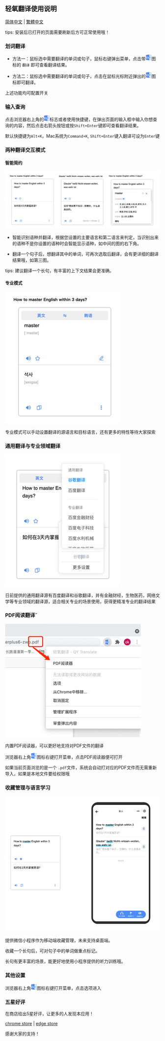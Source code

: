 ## 轻氧翻译使用说明

[简体中文](https://github.com/Kobshobe/qy_translate/blob/main/docs/Instructions/%E4%BD%BF%E7%94%A8%E8%AF%B4%E6%98%8E(%E7%AE%80%E4%BD%93%E4%B8%AD%E6%96%87).md) | [繁體中文](https://github.com/Kobshobe/qy_translate/blob/main/docs/Instructions/%E4%BD%BF%E7%94%A8%E8%AF%B4%E6%98%8E(%E7%B9%81%E4%BD%93%E4%B8%AD%E6%96%87)%20.md)

tips: 安装后已打开的页面需要刷新后方可正常使用哦！

### 划词翻译

* 方法一：鼠标选中需要翻译的单词或句子，鼠标右键弹出菜单，点击带![icon](../images/logo.png)图标的 `翻译` 即可查看翻译结果。

* 方法二：鼠标选中需要翻译的单词或句子，点击在鼠标光标附近弹出的![icon](../images/logo.png)图标即可翻译。

上述功能均可配置开关

### 输入查询

点击浏览器右上角的![icon](../images/logo.png)标志或者使用快捷键，在弹出页面的输入框中输入你想查询的内容，然后点击右箭头按钮或按`Shift+Enter`键即可查看翻译结果。

默认快捷键为`Alt+K`，Mac系统为`Command+K`, `Shift+Enter`键入翻译可设为`Enter`键

### 两种翻译交互模式

#### 智能简约

![simple](../images/simple.png)

* 智能识别语种并翻译，根据您设置的主要语言和第二语言来判定，当识别出来的语种不是你设置的语种时会智能显示语种，如中间的图的右下角。

* 翻译一个句子后，想翻译其中的单词，可再次选取后翻译，会有更详细的翻译结果哦，如第三图。

tips: 建议翻译一个长句，有丰富的上下文结果会更准确。

#### 专业模式

![profession](../images/profession.png)

专业模式可以手动设置翻译的源语言和目标语言，还有更多的特性等待大家探索


### 通用翻译与专业领域翻译

![engine](../images/engine.png)

日前提供的通用翻译源有百度翻译和谷歌翻译，并有金融财经，生物医药，网络文学等专业领域的翻译源，适合相关专业的场景使用，获得更精准专业的翻译结果

### PDF阅读翻译˘

![pdf](../images/pdf.png)

内置PDF阅读器，可以更好地支持对PDF文件的翻译

浏览器右上角![icon](../images/logo.png)图标右键打开菜单，点击PDF阅读器便可打开

如果当前页面浏览的是一个 `.pdf`文件，系统会自动打对应的PDF文件而无需重新导入，如果是本地文件要给权限哦

### 收藏管理与语言学习

![collection](../images/collection.png)

提供微信小程序作为移动端收藏管理，未来支持桌面端。

收藏一个长句后，可对句子中的单词做重点标记。

长句有更丰富的场景，能更好地使用小程序提供的听力训练哦。

### 其他设置

浏览器右上角![icon](../images/logo.png)图标右键打开菜单，点击选项进入

### 五星好评

在商店给出5星好评，让更多的人发现本应用！

[chrome store](https://chrome.google.com/webstore/detail/fjldhjdclpmehigldnbgbllchcjdgccc) | [edge store](https://microsoftedge.microsoft.com/addons/detail/%E8%BD%BB%E6%B0%A7%E7%BF%BB%E8%AF%91/gldjnohpkhoipopkgkoepimoaoekhioo) 

感谢大家的支持！